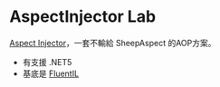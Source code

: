 # AspectInjector Lab
[Aspect Injector](https://github.com/pamidur/aspect-injector)，一套不輸給 SheepAspect 的AOP方案。

* 有支援 .NET5
* 基底是 [FluentIL](https://github.com/FluentIL/FluentIL) 

